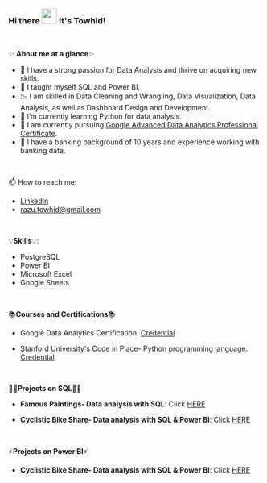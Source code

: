 
###  Hi there <img src="https://raw.githubusercontent.com/MartinHeinz/MartinHeinz/master/wave.gif" width="30px"> It's Towhid!

<p>&nbsp;</p>

✨ **About me at a glance**✨
- 👀 I have a strong passion for Data Analysis and thrive on acquiring new skills.
- 🌱 I taught myself SQL and Power BI.
- 📉 I am skilled in Data Cleaning and Wrangling, Data Visualization, Data Analysis, as well as Dashboard Design and Development.
- 🌱 I’m currently learning Python for data analysis.
- 🌱 I am currently pursuing [Google Advanced Data Analytics Professional Certificate](https://www.coursera.org/professional-certificates/google-advanced-data-analytics).
- 💉 I have a banking background of 10 years and experience working with banking data.

<p>&nbsp;</p>

📫 How to reach me:
-  [LinkedIn](https://www.linkedin.com/in/islammdtowhidul/)
-  razu.towhid@gmail.com

<p>&nbsp;</p>

 💡**Skills**💡:
 
- PostgreSQL
- Power BI
- Microsoft Excel
- Google Sheets


 <p>&nbsp;</p>


 📚**Courses and Certifications**📚
 
 - Google Data Analytics Certification. [Credential](https://www.coursera.org/account/accomplishments/specialization/certificate/WCQSR8TZXXPF)
 
 - Stanford University's Code in Place- Python programming language. [Credential](https://codeinplace.stanford.edu/cip3/certificate/v7bomj)


<p>&nbsp;</p>

👩‍💻**Projects on SQL**👩‍💻

- **Famous Paintings- Data analysis with SQL**: Click [HERE](https://github.com/towhidrazu/Famous_Paintings-Data_analysis_with_SQL/blob/main/README.md)
 
- **Cyclistic Bike Share- Data analysis with SQL & Power BI**: Click [HERE](https://github.com/towhidrazu/Cyclistic_Bike_Share-Data_analysis_with_SQL_and_Power_BI)
 
<p>&nbsp;</p>

⚡**Projects on Power BI**⚡

- **Cyclistic Bike Share- Data analysis with SQL & Power BI**: Click [HERE](https://github.com/towhidrazu/Cyclistic_Bike_Share-Data_analysis_with_SQL_and_Power_BI)



 <p>&nbsp;</p>

 
<!--

 <p>&nbsp;</p>
 
[![Khuyen's github stats](https://github-readme-stats.vercel.app/api?username=thaiscooke&count_private=true&show_icons=true&theme=radical&hide_rank=false)](https://github.com/anuraghazra/github-readme-stats)

-->


<!--
**towhidrazu/towhidrazu** is a ✨ _special_ ✨ repository because its `README.md` (this file) appears on your GitHub profile.

Here are some ideas to get you started:

- 🔭 I’m currently working on ...
- 🌱 I’m currently learning ...
- 👯 I’m looking to collaborate on ...
- 🤔 I’m looking for help with ...
- 💬 Ask me about ...
- 📫 How to reach me: ...
- 😄 Pronouns: ...
- ⚡ Fun fact: ...
-->
